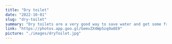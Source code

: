 ```yaml
---
title: "Dry toilet"
date: "2022-10-01"
slug: "dry-toilet"
summary: "Dry toilets are a very good way to save water and get some free fertilizer for the garden. This one was built using the Trobolo system, which allows for a split between solids and liquids."
link: "https://photos.app.goo.gl/GemvZX4Wp5zq9a8E9"
picture: "./images/dryToilet.jpg"
---
```

